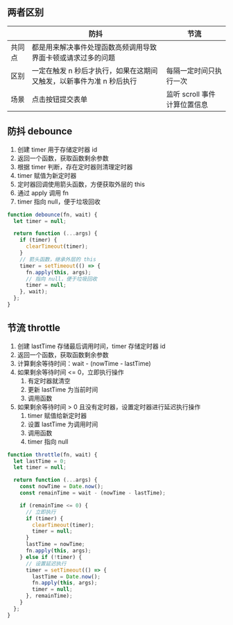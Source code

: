 ## 两者区别

|        | 防抖                                                                 | 节流                                                                     |
| ------ | -------------------------------------------------------------------- | ------------------------------------------------------------------------ |
| 共同点 | 都是用来解决事件处理函数高频调用导致界面卡顿或请求过多的问题         |
| 区别   | 一定在触发 n 秒后才执行，如果在这期间又触发，以新事件为准 n 秒后执行 | 每隔一定时间只执行一次                                                   |
| 场景   | 点击按钮提交表单                                                     | <font style="color:rgb(28, 30, 33);">监听 scroll 事件计算位置信息</font> |

## 防抖 debounce

1. 创建 timer 用于存储定时器 id
2. 返回一个函数，获取函数剩余参数
3. 根据 timer 判断，存在定时器则清理定时器
4. timer 赋值为新定时器
5. 定时器回调使用箭头函数，方便获取外层的 this
6. 通过 apply 调用 fn
7. timer 指向 null，便于垃圾回收

```javascript
function debounce(fn, wait) {
  let timer = null;

  return function (...args) {
    if (timer) {
      clearTimeout(timer);
    }
    // 箭头函数，继承外层的 this
    timer = setTimeout(() => {
      fn.apply(this, args);
      // 指向 null，便于垃圾回收
      timer = null;
    }, wait);
  };
}
```

## 节流 throttle

1. 创建 lastTime 存储最后调用时间，timer 存储定时器 id
2. 返回一个函数，获取函数剩余参数
3. 计算剩余等待时间：wait - (nowTime - lastTime)
4. 如果剩余等待时间 <= 0，立即执行操作
   1. 有定时器就清空
   2. 更新 lastTime 为当前时间
   3. 调用函数
5. 如果剩余等待时间 > 0 且没有定时器，设置定时器进行延迟执行操作
   1. timer 赋值给新定时器
   2. 设置 lastTime 为调用时间
   3. 调用函数
   4. timer 指向 null

```javascript
function throttle(fn, wait) {
  let lastTime = 0;
  let timer = null;

  return function (...args) {
    const nowTime = Date.now();
    const remainTime = wait - (nowTime - lastTime);

    if (remainTime <= 0) {
      // 立即执行
      if (timer) {
        clearTimeout(timer);
        timer = null;
      }
      lastTime = nowTime;
      fn.apply(this, args);
    } else if (!timer) {
      // 设置延迟执行
      timer = setTimeout(() => {
        lastTime = Date.now();
        fn.apply(this, args);
        timer = null;
      }, remainTime);
    }
  };
}
```
